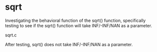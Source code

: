 sqrt
====

Investigating the behavioral function of the sqrt() function, specifically testing
to see if the sqrt() function will take INF/-INF/NAN as a parameter.

sqrt.c

After testing, sqrt() does not take INF/-INF/NAN as a parameter.
